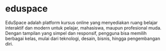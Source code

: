 # eduspace
EduSpace adalah platform kursus online yang menyediakan ruang belajar interaktif dan modern untuk pelajar, mahasiswa, maupun profesional muda. Dengan tampilan yang simpel dan responsif, pengguna bisa memilih berbagai kelas, mulai dari teknologi, desain, bisnis, hingga pengembangan diri.
